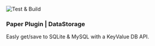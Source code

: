 ![Test & Build](https://github.com/Sahrea/DataStorage/workflows/Test%20&%20Build/badge.svg)

### Paper Plugin | DataStorage

Easly get/save to SQLite & MySQL with a KeyValue DB API.

